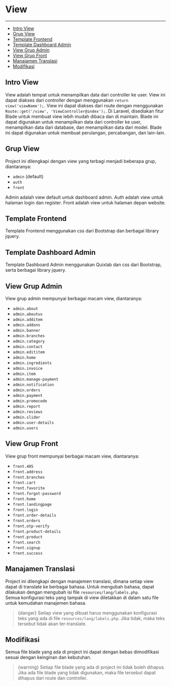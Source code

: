 # View

---

- [Intro View](#section-1)
- [Grup View](#section-2)
- [Template Frontend](#section-3)
- [Template Dashboard Admin](#section-4)
- [View Grup Admin](#section-5)
- [View Grup Front](#section-6)
- [Manajamen Translasi](#section-7)
- [Modifikasi](#section-8)

<a name="section-1"></a>
## Intro View

View adalah tempat untuk menampilkan data dari controller ke user. View ini dapat diakses dari controller dengan menggunakan `return view('viewName');`. View ini dapat diakses dari route dengan menggunakan `Route::get('/view', 'ViewController@index');`. Di Laravel, disediakan fitur Blade untuk membuat view lebih mudah dibaca dan di maintain. Blade ini dapat digunakan untuk menampilkan data dari controller ke user, menampilkan data dari database, dan menampilkan data dari model. Blade ini dapat digunakan untuk membuat perulangan, percabangan, dan lain-lain.

<a name="section-2"></a>
## Grup View

Project ini dilengkapi dengan view yang terbagi menjadi beberapa grup, diantaranya:
- `admin` (default)
- `auth`
- `front`

Admin adalah view default untuk dashboard admin. Auth adalah view untuk halaman login dan register. Front adalah view untuk halaman depan website.

<a name="section-3"></a>
## Template Frontend
Template Frontend menggunakan css dari Bootstrap dan berbagai library jquery.

<a name="section-4"></a>
## Template Dashboard Admin
Template Dashboard Admin menggunakan Quixlab dan css dari Bootstrap, serta berbagai library jquery.

<a name="section-5"></a>
## View Grup Admin
View grup admin mempunyai berbagai macam view, diantaranya:
- `admin.about`
- `admin.aboutus`
- `admin.additem`
- `admin.addons`
- `admin.banner`
- `admin.branches`
- `admin.category`
- `admin.contact`
- `admin.edititem`
- `admin.home`
- `admin.ingredients`
- `admin.invoice`
- `admin.item`
- `admin.manage-payment`
- `admin.notification`
- `admin.orders`
- `admin.payment`
- `admin.promocode`
- `admin.report`
- `admin.reviews`
- `admin.slider`
- `admin.user-details`
- `admin.users`

<a name="section-6"></a>
## View Grup Front
View grup front mempunyai berbagai macam view, diantaranya:
- `front.405`
- `front.address`
- `front.branches`
- `front.cart`
- `front.favorite`
- `front.forgot-password`
- `front.home`
- `front.landingpage`
- `front.login`
- `front.order-details`
- `front.orders`
- `front.otp-verify`
- `front.product-details`
- `front.product`
- `front.search`
- `front.signup`
- `front.success`

<a name="section-7"></a>
## Manajamen Translasi
Project ini dilengkapi dengan manajemen translasi, dimana setiap view dapat di translate ke berbagai bahasa. Untuk mengubah bahasa, dapat dilakukan dengan mengubah isi file `resources/lang/labels.php`. <br>
Semua konfigurasi teks yang tampak di view diletakkan di dalam satu file untuk kemudahan manajemen bahasa. <br>

> {danger} Setiap view yang dibuat harus menggunakan konfigurasi teks yang ada di file `resources/lang/labels.php`. Jika tidak, maka teks tersebut tidak akan ter-translate.

<a name="section-8"></a>
## Modifikasi
Semua file blade yang ada di project ini dapat dengan bebas dimodifikasi sesuai dengan keinginan dan kebutuhan.

> {warning} Setiap file blade yang ada di project ini tidak boleh dihapus. Jika ada file blade yang tidak digunakan, maka file tersebut dapat dihapus dari route dan controller.